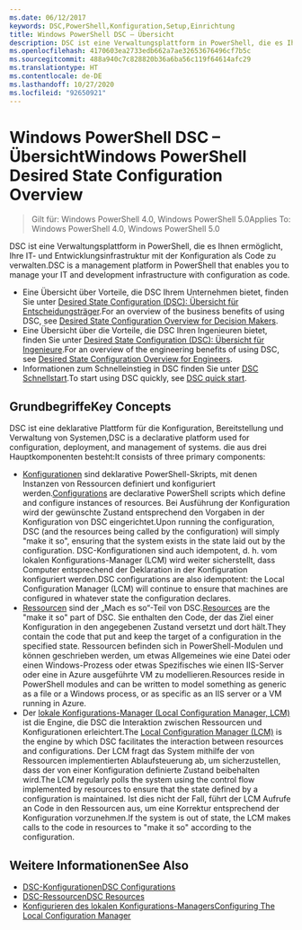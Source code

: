 ```yaml
---
ms.date: 06/12/2017
keywords: DSC,PowerShell,Konfiguration,Setup,Einrichtung
title: Windows PowerShell DSC – Übersicht
description: DSC ist eine Verwaltungsplattform in PowerShell, die es Ihnen ermöglicht, Ihre IT- und Entwicklungsinfrastruktur mit der Konfiguration als Code zu verwalten.
ms.openlocfilehash: 4170603ea2733edb662a7ae32653676496cf7b5c
ms.sourcegitcommit: 488a940c7c828820b36a6ba56c119f64614afc29
ms.translationtype: HT
ms.contentlocale: de-DE
ms.lasthandoff: 10/27/2020
ms.locfileid: "92650921"
---
```

# <a name="windows-powershell-desired-state-configuration-overview"></a><span data-ttu-id="3c7a1-104">Windows PowerShell DSC – Übersicht</span><span class="sxs-lookup"><span data-stu-id="3c7a1-104">Windows PowerShell Desired State Configuration Overview</span></span>

> <span data-ttu-id="3c7a1-105">Gilt für: Windows PowerShell 4.0, Windows PowerShell 5.0</span><span class="sxs-lookup"><span data-stu-id="3c7a1-105">Applies To: Windows PowerShell 4.0, Windows PowerShell 5.0</span></span>

<span data-ttu-id="3c7a1-106">DSC ist eine Verwaltungsplattform in PowerShell, die es Ihnen ermöglicht, Ihre IT- und Entwicklungsinfrastruktur mit der Konfiguration als Code zu verwalten.</span><span class="sxs-lookup"><span data-stu-id="3c7a1-106">DSC is a management platform in PowerShell that enables you to manage your IT and development infrastructure with configuration as code.</span></span>

- <span data-ttu-id="3c7a1-107">Eine Übersicht über Vorteile, die DSC Ihrem Unternehmen bietet, finden Sie unter [Desired State Configuration (DSC): Übersicht für Entscheidungsträger](decisionMaker.md).</span><span class="sxs-lookup"><span data-stu-id="3c7a1-107">For an overview of the business benefits of using DSC, see [Desired State Configuration Overview for Decision Makers](decisionMaker.md).</span></span>
- <span data-ttu-id="3c7a1-108">Eine Übersicht über die Vorteile, die DSC Ihren Ingenieuren bietet, finden Sie unter [Desired State Configuration (DSC): Übersicht für Ingenieure](DscForEngineers.md).</span><span class="sxs-lookup"><span data-stu-id="3c7a1-108">For an overview of the engineering benefits of using DSC, see [Desired State Configuration Overview for Engineers](DscForEngineers.md).</span></span>
- <span data-ttu-id="3c7a1-109">Informationen zum Schnelleinstieg in DSC finden Sie unter [DSC Schnellstart](../quickstarts/website-quickstart.md).</span><span class="sxs-lookup"><span data-stu-id="3c7a1-109">To start using DSC quickly, see [DSC quick start](../quickstarts/website-quickstart.md).</span></span>

## <a name="key-concepts"></a><span data-ttu-id="3c7a1-110">Grundbegriffe</span><span class="sxs-lookup"><span data-stu-id="3c7a1-110">Key Concepts</span></span>

<span data-ttu-id="3c7a1-111">DSC ist eine deklarative Plattform für die Konfiguration, Bereitstellung und Verwaltung von Systemen,</span><span class="sxs-lookup"><span data-stu-id="3c7a1-111">DSC is a declarative platform used for configuration, deployment, and management of systems.</span></span> <span data-ttu-id="3c7a1-112">die aus drei Hauptkomponenten besteht:</span><span class="sxs-lookup"><span data-stu-id="3c7a1-112">It consists of three primary components:</span></span>

- <span data-ttu-id="3c7a1-113">[Konfigurationen](../configurations/configurations.md) sind deklarative PowerShell-Skripts, mit denen Instanzen von Ressourcen definiert und konfiguriert werden.</span><span class="sxs-lookup"><span data-stu-id="3c7a1-113">[Configurations](../configurations/configurations.md) are declarative PowerShell scripts which define and configure instances of resources.</span></span> <span data-ttu-id="3c7a1-114">Bei Ausführung der Konfiguration wird der gewünschte Zustand entsprechend den Vorgaben in der Konfiguration von DSC eingerichtet.</span><span class="sxs-lookup"><span data-stu-id="3c7a1-114">Upon running the configuration, DSC (and the resources being called by the configuration) will simply "make it so", ensuring that the system exists in the state laid out by the configuration.</span></span> <span data-ttu-id="3c7a1-115">DSC-Konfigurationen sind auch idempotent, d. h. vom lokalen Konfigurations-Manager (LCM) wird weiter sicherstellt, dass Computer entsprechend der Deklaration in der Konfiguration konfiguriert werden.</span><span class="sxs-lookup"><span data-stu-id="3c7a1-115">DSC configurations are also idempotent: the Local Configuration Manager (LCM) will continue to ensure that machines are configured in whatever state the configuration declares.</span></span>
- <span data-ttu-id="3c7a1-116">[Ressourcen](../resources/resources.md) sind der „Mach es so“-Teil von DSC.</span><span class="sxs-lookup"><span data-stu-id="3c7a1-116">[Resources](../resources/resources.md) are the "make it so" part of DSC.</span></span> <span data-ttu-id="3c7a1-117">Sie enthalten den Code, der das Ziel einer Konfiguration in den angegebenen Zustand versetzt und dort hält.</span><span class="sxs-lookup"><span data-stu-id="3c7a1-117">They contain the code that put and keep the target of a configuration in the specified state.</span></span> <span data-ttu-id="3c7a1-118">Ressourcen befinden sich in PowerShell-Modulen und können geschrieben werden, um etwas Allgemeines wie eine Datei oder einen Windows-Prozess oder etwas Spezifisches wie einen IIS-Server oder eine in Azure ausgeführte VM zu modellieren.</span><span class="sxs-lookup"><span data-stu-id="3c7a1-118">Resources reside in PowerShell modules and can be written to model something as generic as a file or a Windows process, or as specific as an IIS server or a VM running in Azure.</span></span>
- <span data-ttu-id="3c7a1-119">Der [lokale Konfigurations-Manager (Local Configuration Manager, LCM)](../managing-nodes/metaConfig.md) ist die Engine, die DSC die Interaktion zwischen Ressourcen und Konfigurationen erleichtert.</span><span class="sxs-lookup"><span data-stu-id="3c7a1-119">The [Local Configuration Manager (LCM)](../managing-nodes/metaConfig.md) is the engine by which DSC facilitates the interaction between resources and configurations.</span></span> <span data-ttu-id="3c7a1-120">Der LCM fragt das System mithilfe der von Ressourcen implementierten Ablaufsteuerung ab, um sicherzustellen, dass der von einer Konfiguration definierte Zustand beibehalten wird.</span><span class="sxs-lookup"><span data-stu-id="3c7a1-120">The LCM regularly polls the system using the control flow implemented by resources to ensure that the state defined by a configuration is maintained.</span></span> <span data-ttu-id="3c7a1-121">Ist dies nicht der Fall, führt der LCM Aufrufe an Code in den Ressourcen aus, um eine Korrektur entsprechend der Konfiguration vorzunehmen.</span><span class="sxs-lookup"><span data-stu-id="3c7a1-121">If the system is out of state, the LCM makes calls to the code in resources to "make it so" according to the configuration.</span></span>

## <a name="see-also"></a><span data-ttu-id="3c7a1-122">Weitere Informationen</span><span class="sxs-lookup"><span data-stu-id="3c7a1-122">See Also</span></span>

- [<span data-ttu-id="3c7a1-123">DSC-Konfigurationen</span><span class="sxs-lookup"><span data-stu-id="3c7a1-123">DSC Configurations</span></span>](../configurations/configurations.md)
- [<span data-ttu-id="3c7a1-124">DSC-Ressourcen</span><span class="sxs-lookup"><span data-stu-id="3c7a1-124">DSC Resources</span></span>](../resources/resources.md)
- [<span data-ttu-id="3c7a1-125">Konfigurieren des lokalen Konfigurations-Managers</span><span class="sxs-lookup"><span data-stu-id="3c7a1-125">Configuring The Local Configuration Manager</span></span>](../managing-nodes/metaConfig.md)
